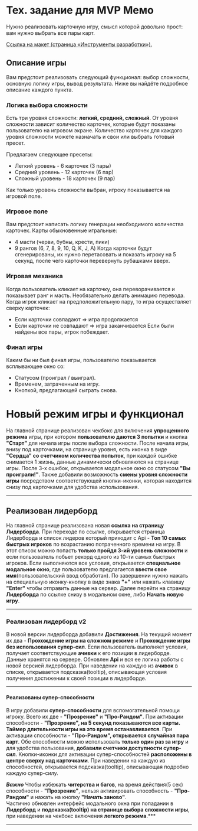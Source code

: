 # Тех. задание для MVP Мемо

Нужно реализовать карточную игру, смысл которой довольно прост: вам нужно выбрать все пары карт.

[Ссылка на макет (страница «Инструменты разработки»).](https://www.figma.com/file/Xk8ocvZA9NlMmA0szZeI5h/%D0%B1%D0%B0%D0%B7%D0%BE%D0%B2%D1%8B%D0%B9-JS?node-id=4325%3A2)

## Описание игры

Вам предстоит реализовать следующий функционал: выбор сложности, основную логику игры, вывод результата. Ниже вы найдёте подробное описание каждого пункта.

### Логика выбора сложности

Есть три уровня сложности: **легкий, средний, сложный**. От уровня сложности зависит количество карточек, которые будут показаны пользователю на игровом экране.
Количество карточек для каждого уровня сложности можете назначать и свои или выбрать готовый пресет.

Предлагаем следующее пресеты:

- Легкий уровень - 6 карточек (3 пары)
- Средний уровень - 12 карточек (6 пар)
- Сложный уровень - 18 карточек (9 пар)

Как только уровень сложности выбран, игроку показывается на игровой поле.

### Игровое поле

Вам предстоит написать логику генерации необходимого количества карточек.
Карты обыкновенные игральные:

- 4 масти (черви, бубны, крести, пики)
- 9 рангов (6, 7, 8, 9, 10, Q, K, J, A)
  Когда карточки будут сгенерированы, их нужно перетасовать и показать игроку на 5 секунд, после чего карточки перевернуть рубашками вверх.

### Игровая механика

Когда пользователь кликает на карточку, она переворачивается и показывает ранг и масть. Необязательно делать анимацию перевода.
Когда игрок кликает на предположительную пару, то игра осуществляет сверку карточек:

- Если карточки совпадают ⇒ игра продолжается
- Если карточки не совпадают ⇒ игра заканчивается
  Если были найдены все пары, игрок побеждает.

### Финал игры

Каким бы ни был финал игры, пользователю показывается всплывающее окно со:

- Статусом (проиграл / выиграл).
- Временем, затраченным на игру.
- Кнопкой, предлагающей сыграть снова.

# **Новый режим игры и функционал**

На главной странице реализован чекбокс для включения **упрощенного режима** игры,
при котором **пользователю даются 3 попытки** и кнопка **"Старт"** для начала игры после выбора сложности.
После начала игры, внизу под карточками, на странице уровня,
есть иконка в виде **"Сердца" со счетчиком количества попыток**,
при каждой ошибке снимается 1 жизнь, данные динамически обновляются на странице игры.
После 3-х ошибок, открывается модальное окно со статусом **"Вы проиграли!"**.
Также добавили возможность **смены уровня сложности игры** посредством соответствующей кнопки-иконки,
которая находится снизу под карточками для удобства использования.

---

## **Реализован лидерборд**

На главной странице реализована новая **ссылка на страницу Лидерборда**.
При переходе по ссылке, открывается страница Лидерборда и список лидеров который приходит с Api - **Топ 10 самых быстрых игроков** по возрастанию потраченного времени на игру.
В этот список можно попасть **только пройдя 3-ий уровень сложности** и если пользователь побьет рекорд одного из 10-ти самых быстрых игроков.
Если выполняются все условия, открывается **специальное модальное окно**, где пользователю предлагается **ввести свое имя**(пользовательский ввод обработан).
По завершении нужно нажать на специальную иконку-кнопку в виде знака **"+"** или нажать клавишу **"Enter"** чтобы отправить данные на сервер.
Далее перейти на страницу **Лидерборда** по ссылке снизу в модальном окне, либо **Начать новую игру**.

---

### **Реализован лидерборд v2**

В новой версии лидерборда добавили **Достижения**.
На текущий момент их два - **Прохождение игры на сложном режиме** и **Прохождение игры без использования супер-сил**.
Если пользователь выполняет условия, получает соответствующие **ачивки** к его позиции в лидерборде.
Данные хранятся на сервере. Обновлен **Api** и вся ее логика работы с новой версией лидерборда.
При наведении на каждую из **ачивок** в списке, открывается подсказка(tooltip), описывающая условия получения достижении к своей позиции в лидерборде.

---

#### **Реализованы супер-способности**

В игру добавили **супер-способности** для вспомогательной помощи игроку.
Всего их две - **"Прозрение"** и **"Про-Рандом"**.
При активации способности - **"Прозрение", на 5 секунд показываются все карты. Таймер длительности игры на это время останавливается**.
При активации способности - **"Про-Рандом", открывается случайная пара карт**.
Обе способности можно использовать **только один раз за игру** и для удобства пользования, **добавили счетчики доступности супер-сил**.
Кнопки-иконки для активации супер-способностей **расположены в центре сверху над карточками**.
При наведении на каждую из способностей, открывается подсказка(tooltip), описывающая подробно каждую супер-силу.

**_Важно_** Чтобы избежать **читерства и багов**,
на время действия(5 сек) способности - **"Прозрение"**,
нельзя активировать способность - **"Про-Рандом"** и нажать на кнопку **"Начать заново"**.  
Частично обновлен интерфейс модального окна при попадании в **Лидерборд** и **подсказка(tooltip) на странице выбора сложности игры**, при наведении на чекбокс включения **легкого режима**.\*\*\*

---

